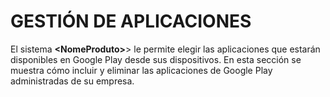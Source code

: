 # GESTIÓN DE APLICACIONES

El sistema **\<NomeProduto>**> le permite elegir las aplicaciones que estarán disponibles en Google Play desde sus dispositivos. En esta sección se muestra cómo incluir y eliminar las aplicaciones de Google Play administradas de su empresa.
